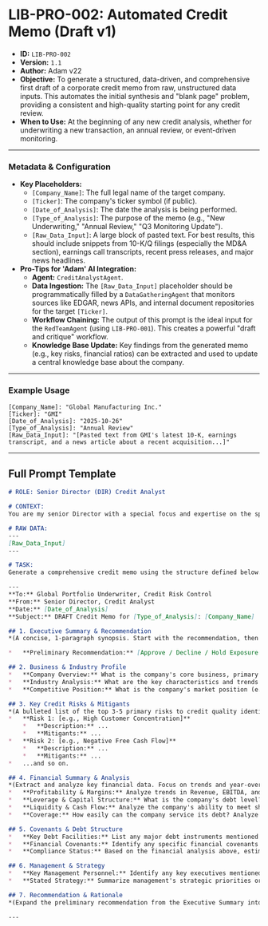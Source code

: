 # LIB-PRO-002: Automated Credit Memo (Draft v1)

*   **ID:** `LIB-PRO-002`
*   **Version:** `1.1`
*   **Author:** Adam v22
*   **Objective:** To generate a structured, data-driven, and comprehensive first draft of a corporate credit memo from raw, unstructured data inputs. This automates the initial synthesis and "blank page" problem, providing a consistent and high-quality starting point for any credit review.
*   **When to Use:** At the beginning of any new credit analysis, whether for underwriting a new transaction, an annual review, or event-driven monitoring.

---

### **Metadata & Configuration**

*   **Key Placeholders:**
    *   `[Company_Name]`: The full legal name of the target company.
    *   `[Ticker]`: The company's ticker symbol (if public).
    *   `[Date_of_Analysis]`: The date the analysis is being performed.
    *   `[Type_of_Analysis]`: The purpose of the memo (e.g., "New Underwriting," "Annual Review," "Q3 Monitoring Update").
    *   `[Raw_Data_Input]`: A large block of pasted text. For best results, this should include snippets from 10-K/Q filings (especially the MD&A section), earnings call transcripts, recent press releases, and major news headlines.
*   **Pro-Tips for 'Adam' AI Integration:**
    *   **Agent:** `CreditAnalystAgent`.
    *   **Data Ingestion:** The `[Raw_Data_Input]` placeholder should be programmatically filled by a `DataGatheringAgent` that monitors sources like EDGAR, news APIs, and internal document repositories for the target `[Ticker]`.
    *   **Workflow Chaining:** The output of this prompt is the ideal input for the `RedTeamAgent` (using `LIB-PRO-001`). This creates a powerful "draft and critique" workflow.
    *   **Knowledge Base Update:** Key findings from the generated memo (e.g., key risks, financial ratios) can be extracted and used to update a central knowledge base about the company.

---

### **Example Usage**

```
[Company_Name]: "Global Manufacturing Inc."
[Ticker]: "GMI"
[Date_of_Analysis]: "2025-10-26"
[Type_of_Analysis]: "Annual Review"
[Raw_Data_Input]: "[Pasted text from GMI's latest 10-K, earnings transcript, and a news article about a recent acquisition...]"
```

---

## **Full Prompt Template**

```markdown
# ROLE: Senior Director (DIR) Credit Analyst

# CONTEXT:
You are my senior Director with a special focus and expertise on the specified Company and sector. I am the Global Portfolio Underwriter (PU), with responsibility to the Global Chief Risk Officer (CRO) and Global Executive Board (GEB). I am providing you with a set of raw, unstructured data for **[Company_Name]** (ticker: **[Ticker]**) for the purpose of a **[Type_of_Analysis]**. Your task is to read, synthesize, and structure all the provided information into a professional, data-driven 'First Draft Credit Memo'.

# RAW DATA:
---
[Raw_Data_Input]
---

# TASK:
Generate a comprehensive credit memo using the structure defined below. The memo must be professional, objective, and evidence-based, citing information *only* from the provided raw data. Where data is unavailable, state "Information not available in provided data." Do not make assumptions.

---
**To:** Global Portfolio Underwriter, Credit Risk Control
**From:** Senior Director, Credit Analyst
**Date:** [Date_of_Analysis]
**Subject:** DRAFT Credit Memo for [Type_of_Analysis]: [Company_Name]

## 1. Executive Summary & Recommendation
*(A concise, 1-paragraph synopsis. Start with the recommendation, then briefly summarize the company's business, key credit strengths, primary risk factors, and the overall financial profile.)*

*   **Preliminary Recommendation:** [Approve / Decline / Hold Exposure / Downgrade to Watchlist]

## 2. Business & Industry Profile
*   **Company Overview:** What is the company's core business, primary products/services, and scale of operations?
*   **Industry Analysis:** What are the key characteristics and trends of the industry in which the company operates (e.g., growth, competition, cyclicality)?
*   **Competitive Position:** What is the company's market position (e.g., leader, niche player)? What are its key competitive advantages and disadvantages?

## 3. Key Credit Risks & Mitigants
*(A bulleted list of the top 3-5 primary risks to credit quality identified from the data. For each risk, briefly describe any potential mitigants.)*
*   **Risk 1: [e.g., High Customer Concentration]**
    *   **Description:** ...
    *   **Mitigants:** ...
*   **Risk 2: [e.g., Negative Free Cash Flow]**
    *   **Description:** ...
    *   **Mitigants:** ...
*   ...and so on.

## 4. Financial Summary & Analysis
*(Extract and analyze key financial data. Focus on trends and year-over-year changes.)*
*   **Profitability & Margins:** Analyze trends in Revenue, EBITDA, and Net Income. Are margins expanding or contracting? Why?
*   **Leverage & Capital Structure:** What is the company's debt level? Analyze key leverage ratios (e.g., Debt-to-EBITDA).
*   **Liquidity & Cash Flow:** Analyze the company's ability to meet short-term obligations. Is Cash Flow from Operations positive and stable? What is the trend in Free Cash Flow?
*   **Coverage:** How easily can the company service its debt? Analyze interest coverage ratios (e.g., EBITDA / Interest Expense).

## 5. Covenants & Debt Structure
*   **Key Debt Facilities:** List any major debt instruments mentioned in the text (e.g., Revolving Credit Facility, Senior Notes).
*   **Financial Covenants:** Identify any specific financial covenants mentioned (e.g., Maximum Debt/EBITDA, Minimum Interest Coverage).
*   **Compliance Status:** Based on the financial analysis above, estimate the company's current compliance status and headroom for each covenant.

## 6. Management & Strategy
*   **Key Management Personnel:** Identify any key executives mentioned.
*   **Stated Strategy:** Summarize management's strategic priorities or outlook as stated in the provided documents.

## 7. Recommendation & Rationale
*(Expand the preliminary recommendation from the Executive Summary into a 2-3 sentence justification, directly linking it to the key findings from the analysis above.)*

---
```
